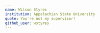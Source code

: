 ```yaml
---
name: Wilson Styres
institution: Appalachian State University
quote: You're not my supervisor!
github_user: wstyres
---
```

